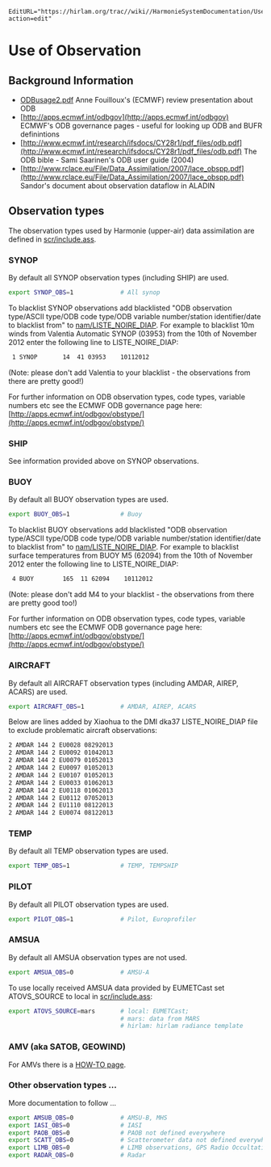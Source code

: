 ```@meta
EditURL="https://hirlam.org/trac//wiki//HarmonieSystemDocumentation/UseofObservation?action=edit"
```
# Use of Observation

## Background Information
   * [ODBusage2.pdf](ODBusage2.pdf) Anne Fouilloux's (ECMWF) review presentation about ODB
   * [http://apps.ecmwf.int/odbgov](http://apps.ecmwf.int/odbgov) ECMWF's ODB governance pages - useful for looking up ODB and BUFR definintions
   * [http://www.ecmwf.int/research/ifsdocs/CY28r1/pdf_files/odb.pdf](http://www.ecmwf.int/research/ifsdocs/CY28r1/pdf_files/odb.pdf) The ODB bible - Sami Saarinen's ODB user guide (2004)
   * [http://www.rclace.eu/File/Data_Assimilation/2007/lace_obspp.pdf](http://www.rclace.eu/File/Data_Assimilation/2007/lace_obspp.pdf) Sandor's document about observation dataflow in ALADIN 

## Observation types
The observation types used by Harmonie (upper-air) data assimilation are defined in [scr/include.ass](https://hirlam.org/trac/browser/Harmonie/scr/include.ass?rev=release-43h2.beta.3).
### SYNOP
By default all SYNOP observation types (including SHIP) are used. 
```bash
export SYNOP_OBS=1             # All synop
```
To blacklist SYNOP observations add blacklisted "ODB observation type/ASCII type/ODB code type/ODB variable number/station identifier/date to blacklist from" to [nam/LISTE_NOIRE_DIAP](https://hirlam.org/trac/browser/Harmonie/nam/LISTE_NOIRE_DIAP?rev=release-43h2.beta.3). For example to blacklist 10m winds from Valentia Automatic SYNOP (03953) from the 10th of November 2012 enter the following line to LISTE_NOIRE_DIAP:
```bash
 1 SYNOP       14  41 03953    10112012
```
(Note: please don't add Valentia to your blacklist - the observations from there are pretty good!)

For further information on ODB observation types, code types, variable numbers etc see the ECMWF ODB governance page here: [http://apps.ecmwf.int/odbgov/obstype/](http://apps.ecmwf.int/odbgov/obstype/)
### SHIP
See information provided above on SYNOP observations.
### BUOY
By default all BUOY observation types are used. 
```bash
export BUOY_OBS=1              # Buoy
```
To blacklist BUOY observations add blacklisted "ODB observation type/ASCII type/ODB code type/ODB variable number/station identifier/date to blacklist from" to [nam/LISTE_NOIRE_DIAP](https://hirlam.org/trac/browser/Harmonie/nam/LISTE_NOIRE_DIAP?rev=release-43h2.beta.3). For example to blacklist surface temperatures from BUOY M5 (62094) from the 10th of November 2012 enter the following line to LISTE_NOIRE_DIAP:
```bash
 4 BUOY        165  11 62094    10112012
```
(Note: please don't add M4 to your blacklist - the observations from there are pretty good too!)

For further information on ODB observation types, code types, variable numbers etc see the ECMWF ODB governance page here: [http://apps.ecmwf.int/odbgov/obstype/](http://apps.ecmwf.int/odbgov/obstype/)
### AIRCRAFT
By default all AIRCRAFT observation types (including AMDAR, AIREP, ACARS) are used. 
```bash
export AIRCRAFT_OBS=1          # AMDAR, AIREP, ACARS
```
Below are lines added by Xiaohua to the  DMI dka37 LISTE_NOIRE_DIAP file to exclude problematic aircraft observations:
```bash
2 AMDAR 144 2 EU0028 08292013
2 AMDAR 144 2 EU0092 01042013
2 AMDAR 144 2 EU0079 01052013
2 AMDAR 144 2 EU0097 01052013
2 AMDAR 144 2 EU0107 01052013
2 AMDAR 144 2 EU0033 01062013
2 AMDAR 144 2 EU0118 01062013
2 AMDAR 144 2 EU0112 07052013
2 AMDAR 144 2 EU1110 08122013
2 AMDAR 144 2 EU0074 08122013
```
### TEMP
By default all TEMP observation types are used. 
```bash
export TEMP_OBS=1              # TEMP, TEMPSHIP
```
### PILOT
By default all PILOT observation types are used. 
```bash
export PILOT_OBS=1             # Pilot, Europrofiler
```

### AMSUA
By default all AMSUA observation types are not used. 
```bash
export AMSUA_OBS=0             # AMSU-A
```
To use locally received AMSUA data provided by EUMETCast set ATOVS_SOURCE to local in [scr/include.ass](https://hirlam.org/trac/browser/Harmonie/scr/include.ass?rev=release-43h2.beta.3):
```bash
export ATOVS_SOURCE=mars       # local: EUMETCast; 
                               # mars: data from MARS
                               # hirlam: hirlam radiance template 
```

### AMV (aka SATOB, GEOWIND)

For AMVs there is a [HOW-TO page](../HarmonieSystemDocumentation/ObservationHowto/Amv.md).

### Other observation types ...
More documentation to follow ...
```bash
export AMSUB_OBS=0             # AMSU-B, MHS
export IASI_OBS=0              # IASI  
export PAOB_OBS=0              # PAOB not defined everywhere
export SCATT_OBS=0             # Scatterometer data not defined everywhere
export LIMB_OBS=0              # LIMB observations, GPS Radio Occultations
export RADAR_OBS=0             # Radar 
```
